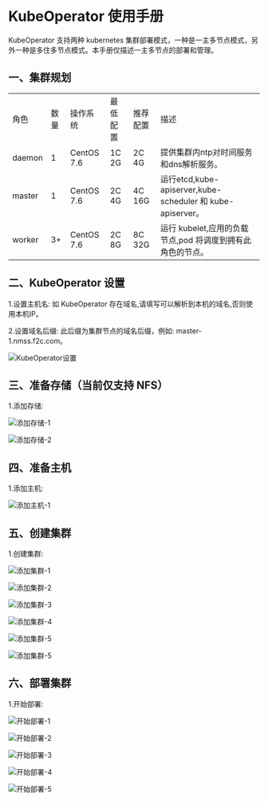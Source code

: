 # KubeOperator 使用手册

KubeOperator 支持两种 kubernetes 集群部署模式，一种是一主多节点模式，另外一种是多住多节点模式。本手册仅描述一主多节点的部署和管理。

## 一、集群规划

<table>
    <tr>
        <td>角色</td>
        <td>数量</td>
        <td>操作系统</td>
        <td>最低配置</td>
        <td>推荐配置</td>
        <td>描述</td>
    </tr>
    <tr>
        <td>daemon</td>
        <td>1</td>
        <td>CentOS 7.6</td>
        <td>1C 2G</td>
        <td>2C 4G</td>
        <td>提供集群内ntp对时间服务和dns解析服务。</td>
    </tr>
    <tr>
        <td>master</td>
        <td>1</td>
        <td>CentOS 7.6</td>
        <td>2C 4G</td>
        <td>4C 16G</td>
        <td>运行etcd,kube-apiserver,kube-scheduler 和 kube-apiserver。</td>
    </tr>
    <tr>
        <td>worker</td>
        <td>3+</td>
        <td>CentOS 7.6</td>
        <td>2C 8G</td>
        <td>8C 32G</td>
        <td>运行 kubelet,应用的负载节点,pod 将调度到拥有此角色的节点。</td>
    </tr>
</table>

## 二、KubeOperator 设置
1.设置主机名: 如 KubeOperator 存在域名,请填写可以解析到本机的域名,否则使用本机IP。

2.设置域名后缀: 此后缀为集群节点的域名后缀，例如: master-1.nmss.f2c.com。

![KubeOperator设置](https://github.com/KubeOperator/KubeOperator/blob/master/docs/images/kubeops_setting.png?raw=true)




## 三、准备存储（当前仅支持 NFS）

1.添加存储:

![添加存储-1](https://github.com/KubeOperator/KubeOperator/blob/master/docs/images/storage-1.png?raw=true)

![添加存储-2](https://github.com/KubeOperator/KubeOperator/blob/master/docs/images/storage-2.png?raw=true)



## 四、准备主机

1.添加主机:

![添加主机-1](https://github.com/KubeOperator/KubeOperator/blob/master/docs/images/hosts-1.png?raw=true)




## 五、创建集群

1.创建集群:

![添加集群-1](https://github.com/KubeOperator/KubeOperator/blob/master/docs/images/create_cluster-1.png?raw=true)

![添加集群-2](https://github.com/KubeOperator/KubeOperator/blob/master/docs/images/create_cluster-2.png?raw=true)

![添加集群-3](https://github.com/KubeOperator/KubeOperator/blob/master/docs/images/create_cluster-3.png?raw=true)

![添加集群-4](https://github.com/KubeOperator/KubeOperator/blob/master/docs/images/create_cluster-4.png?raw=true)

![添加集群-5](https://github.com/KubeOperator/KubeOperator/blob/master/docs/images/create_cluster-5.png?raw=true)

![添加集群-5](https://github.com/KubeOperator/KubeOperator/blob/master/docs/images/cluster_create-7.png?raw=true)


## 六、部署集群

1.开始部署:

![开始部署-1](https://github.com/KubeOperator/KubeOperator/blob/master/docs/images/begin-1.png?raw=true)

![开始部署-2](https://github.com/KubeOperator/KubeOperator/blob/master/docs/images/begin-2.png?raw=true)

![开始部署-3](https://github.com/KubeOperator/KubeOperator/blob/master/docs/images/begin-3.png?raw=true)

![开始部署-4](https://github.com/KubeOperator/KubeOperator/blob/master/docs/images/complete-2.png?raw=true)

![开始部署-5](https://github.com/KubeOperator/KubeOperator/blob/master/docs/images/mestric.png?raw=true)


